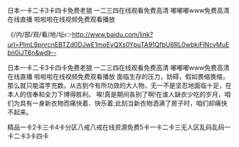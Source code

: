 日本一卡二卡3卡四卡免费老狼
一二三四在线观看免费高清
嘟嘟嘟www免费高清在线直播
啦啦啦在线视频免费观看播放


《/内/部/观/看/地/址👉http://www.baidu.com/link?url=PImL9pnrcnEBTZd0DJwE1moEyQXs0YpuTA91QfbU6RL0wbkiFlNcvMuEbn0iJT6n&wd》--

日本一卡二卡3卡四卡免费老狼
一二三四在线观看免费高清
嘟嘟嘟www免费高清在线直播
啦啦啦在线视频免费观看播放
	面临生存的压力，妨碍，假如畏缩畏缩，那么就只能滥竽充数。从古到今有所功效的大人物，无一不是坚忍地面临十足，在本人的信奉和全力下博得胜利。
唉!真是期间各别了啊!在谁人缺衣少吃的岁月，咱们为具有一身新衣物而痛快着、快乐着;此刻当新衣物洒满了房子时，咱们却痛快不起来。





精品一卡2卡三卡4卡分区八戒八戒在线资源免费5卡一卡二卡三无人区乱码乱码一卡二卡3卡四卡
